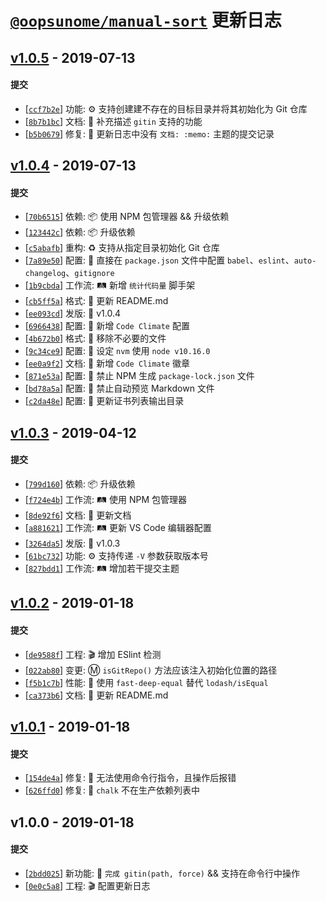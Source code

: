 # [`@oopsunome/manual-sort`](https://github.com/iTonyYo/manual-sort) 更新日志

## [v1.0.5](https://github.com/iTonyYo/gitin/compare/v1.0.4...v1.0.5) - 2019-07-13

#### 提交

- [[`ccf7b2e`](https://github.com/iTonyYo/gitin/commit/ccf7b2e1fdaed8ec483e0b8cd970611fd70de71e)] 功能: :gear: 支持创建建不存在的目标目录并将其初始化为 Git 仓库
- [[`8b7b1bc`](https://github.com/iTonyYo/gitin/commit/8b7b1bc06d7741f96b1b6923644ce756d1cea6c0)] 文档: :memo: 补充描述 `gitin` 支持的功能
- [[`b5b0679`](https://github.com/iTonyYo/gitin/commit/b5b06794b6c2da9921a9ce31ca3e68b2cf88557a)] 修复: :bug: 更新日志中没有 `文档: :memo:` 主题的提交记录
## [v1.0.4](https://github.com/iTonyYo/gitin/compare/v1.0.3...v1.0.4) - 2019-07-13

#### 提交

- [[`70b6515`](https://github.com/iTonyYo/gitin/commit/70b6515cb31ca8280a3beba0cf474fa1888e645c)] 依赖: :package: 使用 NPM 包管理器 && 升级依赖
- [[`123442c`](https://github.com/iTonyYo/gitin/commit/123442cfb16a7494113afbc80475b1a76b03a2fe)] 依赖: :package: 升级依赖
- [[`c5abafb`](https://github.com/iTonyYo/gitin/commit/c5abafbf812e0acac5724638104188f8b75ccb60)] 重构: :recycle: 支持从指定目录初始化 Git 仓库
- [[`7a89e50`](https://github.com/iTonyYo/gitin/commit/7a89e50952dd92f273f9c91066f910a3f185ace9)] 配置: :wrench: 直接在 `package.json` 文件中配置 `babel`、`eslint`、`auto-changelog`、`gitignore`
- [[`1b9cbda`](https://github.com/iTonyYo/gitin/commit/1b9cbda69e85903803b26e6ed288ce9006fbfca7)] 工作流: :railway_track: 新增 `统计代码量` 脚手架
- [[`cb5ff5a`](https://github.com/iTonyYo/gitin/commit/cb5ff5af7911e4c027654e7e5927960cbc6b5fbd)] 格式: :art: 更新 README.md
- [[`ee093cd`](https://github.com/iTonyYo/gitin/commit/ee093cddcc7732dec3cb09f5da8aa0b04e0a6a69)] 发版: :bookmark: v1.0.4
- [[`6966438`](https://github.com/iTonyYo/gitin/commit/6966438182b56bf444a3e9054ac5a0fe13a94b67)] 配置: :wrench: 新增 `Code Climate` 配置
- [[`4b672b0`](https://github.com/iTonyYo/gitin/commit/4b672b09a5ef52cd2096fd15bce6898514c1e9c9)] 格式: :art: 移除不必要的文件
- [[`9c34ce9`](https://github.com/iTonyYo/gitin/commit/9c34ce95e044e8cc580c4e83e15bfde82905b774)] 配置: :wrench: 设定 `nvm` 使用 `node v10.16.0`
- [[`ee0a9f2`](https://github.com/iTonyYo/gitin/commit/ee0a9f26f06d4d4dfb7954924f91132d85d1dfca)] 文档: :memo: 新增 `Code Climate` 徽章
- [[`871e53a`](https://github.com/iTonyYo/gitin/commit/871e53a639538cda77b9f44ed782f944e6d5b5ab)] 配置: :wrench: 禁止 NPM 生成 `package-lock.json` 文件
- [[`bd78a5a`](https://github.com/iTonyYo/gitin/commit/bd78a5ad1073c3a873810973cd59c05f9d86d883)] 配置: :wrench: 禁止自动预览 Markdown 文件
- [[`c2da48e`](https://github.com/iTonyYo/gitin/commit/c2da48e5adbd0b82072c607059668b3f74ea4d60)] 配置: :wrench: 更新证书列表输出目录
## [v1.0.3](https://github.com/iTonyYo/gitin/compare/v1.0.2...v1.0.3) - 2019-04-12

#### 提交

- [[`799d160`](https://github.com/iTonyYo/gitin/commit/799d1601363d75dac463ecb0ad5d347e28724299)] 依赖: :package: 升级依赖
- [[`f724e4b`](https://github.com/iTonyYo/gitin/commit/f724e4b87635412e7004639f4363097cbcd5c3c4)] 工作流: :railway_track: 使用 NPM 包管理器
- [[`8de92f6`](https://github.com/iTonyYo/gitin/commit/8de92f6d9c98d0d75e04651caba879dd81436a18)] 文档: :memo: 更新文档
- [[`a881621`](https://github.com/iTonyYo/gitin/commit/a8816219a37b535ab6aba417a02337b426a014b5)] 工作流: :railway_track: 更新 VS Code 编辑器配置
- [[`3264da5`](https://github.com/iTonyYo/gitin/commit/3264da52a4df5e4e9e36c4cd8930412914ff244e)] 发版: :bookmark: v1.0.3
- [[`61bc732`](https://github.com/iTonyYo/gitin/commit/61bc73299642a5ce6a596268e82f286faa30a40d)] 功能: :gear: 支持传递 `-V` 参数获取版本号
- [[`827bdd1`](https://github.com/iTonyYo/gitin/commit/827bdd16d3d9ac4f7812d10b64ecffdbd466818f)] 工作流: :railway_track: 增加若干提交主题
## [v1.0.2](https://github.com/iTonyYo/gitin/compare/v1.0.1...v1.0.2) - 2019-01-18

#### 提交

- [[`de9588f`](https://github.com/iTonyYo/gitin/commit/de9588fd073767751add6e3b237bab5668b20d2f)] 工程: :clapper: 增加 ESlint 检测
- [[`022ab80`](https://github.com/iTonyYo/gitin/commit/022ab800146784fff11d5f5f8e29e353a304fbd1)] 变更: :m: `isGitRepo()` 方法应该注入初始化位置的路径
- [[`f5b1c7b`](https://github.com/iTonyYo/gitin/commit/f5b1c7b8f06bc5ead7d48d671675aa34976b677d)] 性能: :racehorse: 使用 `fast-deep-equal` 替代 `lodash/isEqual`
- [[`ca373b6`](https://github.com/iTonyYo/gitin/commit/ca373b6da78cf6d73da7c04546040002557f7a02)] 文档: :memo: 更新 README.md
## [v1.0.1](https://github.com/iTonyYo/gitin/compare/v1.0.0...v1.0.1) - 2019-01-18

#### 提交

- [[`154de4a`](https://github.com/iTonyYo/gitin/commit/154de4a71d5d0baf137e66a607255684e67dcaad)] 修复: :bug: 无法使用命令行指令，且操作后报错
- [[`626ffd0`](https://github.com/iTonyYo/gitin/commit/626ffd0fdf2243e13cd7eb8430e9664054640ea4)] 修复: :bug: `chalk` 不在生产依赖列表中
## v1.0.0 - 2019-01-18

#### 提交

- [[`2bdd025`](https://github.com/iTonyYo/gitin/commit/2bdd025bef175b044fff05d4c4852c8f49c42852)] 新功能: :tada: `完成 gitin(path, force)` && 支持在命令行中操作
- [[`0e0c5a8`](https://github.com/iTonyYo/gitin/commit/0e0c5a85a25c1826dd909a31c7348a6bebb10f06)] 工程: :clapper: 配置更新日志

